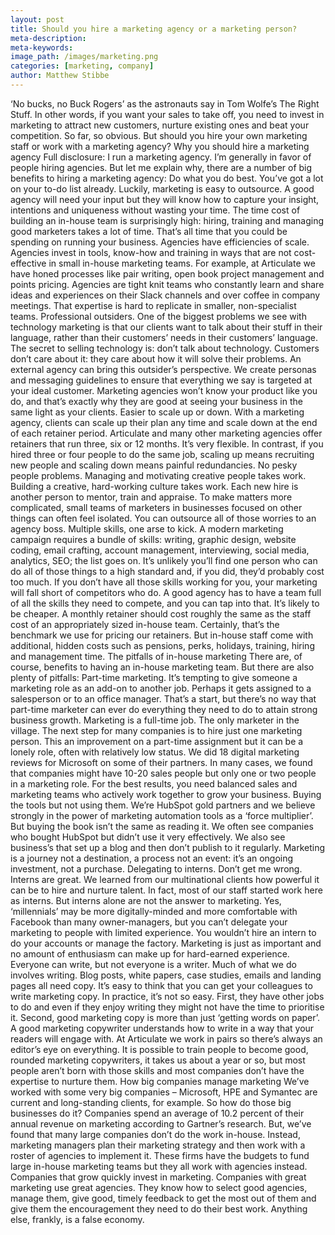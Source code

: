 ```yaml
---
layout: post
title: Should you hire a marketing agency or a marketing person?
meta-description:
meta-keywords:
image_path: /images/marketing.png
categories: [marketing, company]
author: Matthew Stibbe
---
```


‘No bucks, no Buck Rogers’ as the astronauts say in Tom Wolfe’s The Right Stuff.
In other words, if you want your sales to take off, you need to invest in marketing to attract new customers, nurture existing ones and beat your competition.
So far, so obvious. But should you hire your own marketing staff or work with a marketing agency?
Why you should hire a marketing agency
Full disclosure: I run a marketing agency. I’m generally in favor of people hiring agencies.
But let me explain why, there are a number of big benefits to hiring a marketing agency:
Do what you do best. You’ve got a lot on your to-do list already. Luckily, marketing is easy to outsource. A good agency will need your input but they will know how to capture your insight, intentions and uniqueness without wasting your time. The time cost of building an in-house team is surprisingly high: hiring, training and managing good marketers takes a lot of time. That’s all time that you could be spending on running your business.
Agencies have efficiencies of scale. Agencies invest in tools, know-how and training in ways that are not cost-effective in small in-house marketing teams. For example, at Articulate we have honed processes like pair writing, open book project management and points pricing. Agencies are tight knit teams who constantly learn and share ideas and experiences on their Slack channels and over coffee in company meetings. That expertise is hard to replicate in smaller, non-specialist teams.
Professional outsiders. One of the biggest problems we see with technology marketing is that our clients want to talk about their stuff in their language, rather than their customers’ needs in their customers’ language. The secret to selling technology is: don’t talk about technology. Customers don’t care about it: they care about how it will solve their problems. An external agency can bring this outsider’s perspective. We create personas and messaging guidelines to ensure that everything we say is targeted at your ideal customer. Marketing agencies won’t know your product like you do, and that’s exactly why they are good at seeing your business in the same light as your clients.
Easier to scale up or down. With a marketing agency, clients can scale up their plan any time and scale down at the end of each retainer period. Articulate and many other marketing agencies offer retainers that run three, six or 12 months. It’s very flexible. In contrast, if you hired three or four people to do the same job, scaling up means recruiting new people and scaling down means painful redundancies.
No pesky people problems. Managing and motivating creative people takes work. Building a creative, hard-working culture takes work. Each new hire is another person to mentor, train and appraise. To make matters more complicated, small teams of marketers in businesses focused on other things can often feel isolated. You can outsource all of those worries to an agency boss.
Multiple skills, one arse to kick. A modern marketing campaign requires a bundle of skills: writing, graphic design, website coding, email crafting, account management, interviewing, social media, analytics, SEO; the list goes on. It’s unlikely you’ll find one person who can do all of those things to a high standard and, if you did, they’d probably cost too much. If you don’t have all those skills working for you, your marketing will fall short of competitors who do. A good agency has to have a team full of all the skills they need to compete, and you can tap into that.
It’s likely to be cheaper. A monthly retainer should cost roughly the same as the staff cost of an appropriately sized in-house team. Certainly, that’s the benchmark we use for pricing our retainers. But in-house staff come with additional, hidden costs such as pensions, perks, holidays, training, hiring and management time.
The pitfalls of in-house marketing
There are, of course, benefits to having an in-house marketing team. But there are also plenty of pitfalls:
Part-time marketing. It’s tempting to give someone a marketing role as an add-on to another job. Perhaps it gets assigned to a salesperson or to an office manager. That’s a start, but there’s no way that part-time marketer can ever do everything they need to do to attain strong business growth. Marketing is a full-time job.
The only marketer in the village. The next step for many companies is to hire just one marketing person. This an improvement on a part-time assignment but it can be a lonely role, often with relatively low status. We did 18 digital marketing reviews for Microsoft on some of their partners. In many cases, we found that companies might have 10-20 sales people but only one or two people in a marketing role.  For the best results, you need balanced sales and marketing teams who actively work together to grow your business.
Buying the tools but not using them. We’re HubSpot gold partners and we believe strongly in the power of marketing automation tools as a ‘force multiplier’. But buying the book isn’t the same as reading it. We often see companies who bought HubSpot but didn’t use it very effectively. We also see business’s that set up a blog and then don’t publish to it regularly. Marketing is a journey not a destination, a process not an event: it’s an ongoing investment, not a purchase.
Delegating to interns. Don’t get me wrong. Interns are great. We learned from our multinational clients how powerful it can be to hire and nurture talent. In fact, most of our staff started work here as interns. But interns alone are not the answer to marketing. Yes, ‘millennials’ may be more digitally-minded and more comfortable with Facebook than many owner-managers, but you can’t delegate your marketing to people with limited experience. You wouldn’t hire an intern to do your accounts or manage the factory. Marketing is just as important and no amount of enthusiasm can make up for hard-earned experience.
Everyone can write, but not everyone is a writer. Much of what we do involves writing.  Blog posts, white papers, case studies, emails and landing pages all need copy. It’s easy to think that you can get your colleagues to write marketing copy. In practice, it’s not so easy. First, they have other jobs to do and even if they enjoy writing they might not have the time to prioritise it. Second, good marketing copy is more than just ‘getting words on paper’. A good marketing copywriter understands how to write in a way that your readers will engage with. At Articulate we work in pairs so there’s always an editor’s eye on everything. It is possible to train people to become good, rounded marketing copywriters, it takes us about a year or so, but most people aren’t born with those skills and most companies don’t have the expertise to nurture them.
How big companies manage marketing
We’ve worked with some very big companies – Microsoft, HPE and Symantec are current and long-standing clients, for example. So how do those big businesses do it?
Companies spend an average of 10.2 percent of their annual revenue on marketing according to Gartner’s research. But, we’ve found that many large companies don’t do the work in-house. Instead, marketing managers plan their marketing strategy and then work with a roster of agencies to implement it. These firms have the budgets to fund large in-house marketing teams but they all work with agencies instead.
Companies that grow quickly invest in marketing. Companies with great marketing use great agencies. They know how to select good agencies, manage them, give good, timely feedback to get the most out of them and give them the encouragement they need to do their best work. Anything else, frankly, is a false economy.
